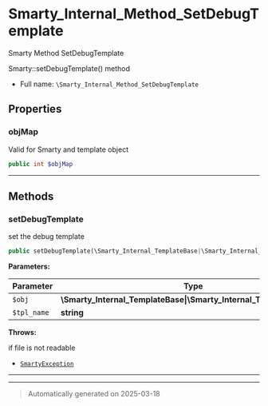 
# Smarty_Internal_Method_SetDebugTemplate

Smarty Method SetDebugTemplate

Smarty::setDebugTemplate() method

* Full name: `\Smarty_Internal_Method_SetDebugTemplate`



## Properties


### objMap

Valid for Smarty and template object

```php
public int $objMap
```






***

## Methods


### setDebugTemplate

set the debug template

```php
public setDebugTemplate(\Smarty_Internal_TemplateBase|\Smarty_Internal_Template|\Smarty $obj, string $tpl_name): \Smarty|\Smarty_Internal_Template
```








**Parameters:**

| Parameter | Type | Description |
|-----------|------|-------------|
| `$obj` | **\Smarty_Internal_TemplateBase&#124;\Smarty_Internal_Template&#124;\Smarty** |  |
| `$tpl_name` | **string** |  |




**Throws:**
<p>if file is not readable</p>

- [`SmartyException`](./SmartyException.md)



***


***
> Automatically generated on 2025-03-18
